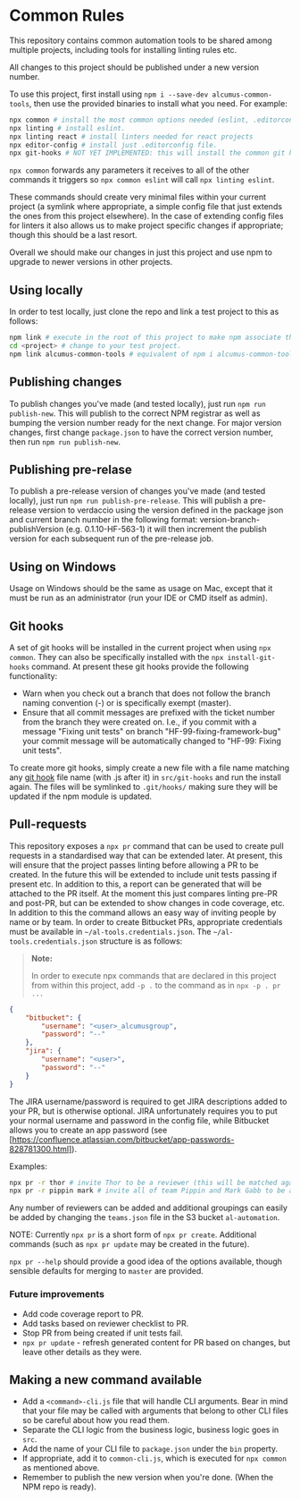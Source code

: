 # Common Rules

This repository contains common automation tools to be shared among multiple projects, including tools for installing linting rules etc.

All changes to this project should be published under a new version number.

To use this project, first install using `npm i --save-dev alcumus-common-tools`, then use the provided binaries to install what you need. For example:

```bash
npx common # install the most common options needed (eslint, .editorconfig, git hooks, etc.).
npx linting # install eslint.
npx linting react # install linters needed for react projects
npx editor-config # install just .editorconfig file.
npx git-hooks # NOT YET IMPLEMENTED: this will install the common git hooks to the project.
```

`npx common` forwards any parameters it receives to all of the other commands it triggers so `npx common eslint` will call `npx linting eslint`.

These commands should create very minimal files within your current project
(a symlink where appropriate, a simple config file that just extends the ones from this project elsewhere).
In the case of extending config files for linters it also allows us to make project specific changes
if appropriate; though this should be a last resort.

Overall we should make our changes in just this project and use npm to upgrade to newer versions in other projects.

## Using locally

In order to test locally, just clone the repo and link a test project to this as follows:

```bash
npm link # execute in the root of this project to make npm associate this folder with the correct package.
cd <project> # change to your test project.
npm link alcumus-common-tools # equivalent of npm i alcumus-common-tools, but creates symlinks in node_modules instead of installing.
```

## Publishing changes

To publish changes you've made (and tested locally), just run `npm run publish-new`. This will publish to the correct NPM registrar as
well as bumping the version number ready for the next change. For major version changes, first change `package.json` to have the correct
version number, then run `npm run publish-new`.

## Publishing pre-relase

To publish a pre-release version of changes you've made (and tested locally), just run `npm run publish-pre-release`. This will publish a pre-release version to verdaccio using the
version defined in the package json and current branch number in the following format: version-branch-publishVersion (e.g. 0.1.10-HF-563-1) it will then increment
the publish version for each subsequent run of the pre-release job.

## Using on Windows

Usage on Windows should be the same as usage on Mac, except that it must be run as an administrator (run your IDE or CMD itself as admin).

## Git hooks

A set of git hooks will be installed in the current project when using `npx common`. They can also be specifically installed
with the `npx install-git-hooks` command. At present these git hooks provide the following functionality:

* Warn when you check out a branch that does not follow the branch naming convention (<ticket>-<description>) or is specifically exempt (master).
* Ensure that all commit messages are prefixed with the ticket number from the branch they were created on. I.e., if you commit with a message
"Fixing unit tests" on branch "HF-99-fixing-framework-bug" your commit message will be automatically changed to "HF-99: Fixing unit tests".

To create more git hooks, simply create a new file with a file name matching any [git hook](https://githooks.com) file
name (with .js after it) in `src/git-hooks` and run the install again. The files will be symlinked to `.git/hooks/`
making sure they will be updated if the npm module is updated.

## Pull-requests

This repository exposes a `npx pr` command that can be used to create pull requests in a standardised way that can be
extended later. At present, this will ensure that the project passes linting before allowing a PR to be created. In the
future this will be extended to include unit tests passing if present etc. In addition to this, a report can be
generated that will be attached to the PR itself. At the moment this just compares linting pre-PR and post-PR, but can
be extended to show changes in code coverage, etc. In addition to this the command allows an easy way of inviting
people by name or by team. In order to create Bitbucket PRs, appropriate credentials must be available in `~/al-tools.credentials.json`.
The `~/al-tools.credentials.json` structure is as follows:

> **Note:**
> 
> In order to execute npx commands that are declared in this project from within this project, add `-p .` to the command
> as in `npx -p . pr ...`

```json
{
    "bitbucket": {
        "username": "<user>_alcumusgroup",
        "password": "--"
    },
    "jira": {
        "username": "<user>",
        "password": "--"
    }
}
```

The JIRA username/password is required to get JIRA descriptions added to your PR, but is otherwise optional. JIRA
unfortunately requires you to put your normal username and password in the config file, while Bitbucket allows you to
create an app password (see [https://confluence.atlassian.com/bitbucket/app-passwords-828781300.html]).

Examples:

```bash
npx pr -r thor # invite Thor to be a reviewer (this will be matched against both full name and username, case insensitive).
npx pr -r pippin mark # invite all of team Pippin and Mark Gabb to be a reviewer.
```

Any number of reviewers can be added and additional groupings can easily be added by changing the `teams.json` file in the S3 bucket `al-automation`.

NOTE: Currently `npx pr` is a short form of `npx pr create`. Additional commands (such as `npx pr update` may be created
in the future).

`npx pr --help` should provide a good idea of the options available, though sensible defaults for merging to `master`
are provided.

### Future improvements

* Add code coverage report to PR.
* Add tasks based on reviewer checklist to PR.
* Stop PR from being created if unit tests fail.
* `npx pr update` - refresh generated content for PR based on changes, but leave other details as they were.

## Making a new command available

 * Add a `<command>-cli.js` file that will handle CLI arguments. Bear in mind that your file may be called
 with arguments that belong to other CLI files so be careful about how you read them.
 * Separate the CLI logic from the business logic, business logic goes in `src`.
 * Add the name of your CLI file to `package.json` under the `bin` property.
 * If appropriate, add it to `common-cli.js`, which is executed for `npx common` as mentioned above.
 * Remember to publish the new version when you're done. (When the NPM repo is ready).
